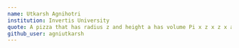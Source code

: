 ```yaml
---
name: Utkarsh Agnihotri
institution: Invertis University
quote: A pizza that has radius z and height a has volume Pi x z x z x a
github_user: agniutkarsh
---
```

